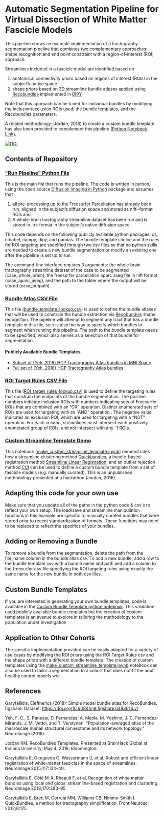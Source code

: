 # Automatic Segmentation Pipeline for Virtual Dissection of White Matter Fascicle Models

This pipeline shows an example implementation of a tractography segmentation pipeline that combines two complementary approaches: shape recognition and end point constraint with a region-of-interest (ROI) approach.

Streamlines included in a fascicle model are identified based on
1. anatomical connectivity priors based on regions of interest (ROIs) in the subject’s native space
2. shape priors based on 3D streamline bundle atlases applied using [Recobundles](https://pubmed.ncbi.nlm.nih.gov/28712994/) implemented in [DIPY](https://dipy.org)

Note that this approach can be tuned for individual bundles by modifying the inclusion/exclusion ROIs used, the bundle templates, and the Recobundles parameters.

A related methodology (Jordan, 2018) to create a custom bundle template has also been provided to complement this pipeline ([Python Notebook Link](make_custom_streamline_template.ipynb)).

[![DOI](https://zenodo.org/badge/161536836.svg)](https://zenodo.org/badge/latestdoi/161536836)

## Contents of Repository

### ["Run Pipeline" Python File](command_line_apply_pipeline_example.py)

This is the main file that runs the pipeline. The code is written in python, using the open source [Diffusion Imaging in Python](https://dipy.org/) package and assumes that
1.  all pre-processing up to the Freesurfer Parcellation has already been run, aligned in the subject’s diffusion space and stored as nifti-format ROIs and
2. A whole-brain tractography streamline dataset has been run and is stored in .trk format in the subject’s native diffusion space.

This code depends on the following publicly available python packages: os, nibabel, numpy, dipy, and pandas. The bundle template choice and the rules for ROI targeting are specified through two csv files so that no python skills are needed to create a new bundle segmentation or modify an existing one after the pipeline is set up to run.

The command-line interface requires 3 arguments: the whole brain tractography streamline dataset of the case to be segmented (case_whole_brain), the freesurfer parcellation aparc aseg file in nift format (case_aparc_aseg), and the path to the folder where the output will be stored (case_putpath).

### [Bundle Atlas CSV File](bundle_template_lookup.csv)
This file ([bundle_template_lookup.csv](bundle_template_lookup.csv)) is used to define the bundle atlases that will be used to constrain the bundle extraction via [Recobundles](https://pubmed.ncbi.nlm.nih.gov/28712994/) shape recognition. The pipeline will attempt to segment any tract that has a bundle template in this file, so it is also the way to specify which bundles to segment when running this pipeline. The path to the bundle template needs to be specified, which also serves as a selection of that bundle for segmentation.

#### Publicly Available Bundle Templates
- [Subset of (Yeh, 2018) HCP Tractography Atlas bundles in MNI Space](https://figshare.com/articles/Simple_model_bundle_atlas_for_RecoBundles/6483614)
- [Full set of (Yeh, 2018) HCP Tractography Atlas bundles](http://brain.labsolver.org/diffusion-mri-templates/tractography)

### [ROI Target Rules CSV File](ROI_target_rules_lookup.csv)
This file ([ROI_target_rules_lookup.csv](ROI_target_rules_lookup.csv)) is used to define the targeting rules that constrain the endpoints of the bundle segmentation. The positive numbers indicate inclusion ROIs with numbers indicating sets of Freesurfer ROIs that are combined with an “OR” operation. Distinct enumerated sets of ROIs are used for targeting with an “AND” operation . The negative value indicates an exclusion ROI, which are used for targeting with a “NOT” operation. For each column, streamlines must intersect each positively enumerated group of ROIs, and not intersect with any -1 ROIs.  


### [Custom Streamline Template Demo](make_custom_streamline_template.ipynb)
This notebook ([make_custom_streamline_template.ipynb](make_custom_streamline_template.ipynb)) demonstrates how a streamline clustering method [Quickbundles](https://www.ncbi.nlm.nih.gov/pmc/articles/PMC3518823/), a bundle-based registration method [Streamline Linear Registration](https://www.sciencedirect.com/science/article/abs/pii/S1053811915003961), and an outlier rejection method [CCI](https://pubmed.ncbi.nlm.nih.gov/28940825/) can be used to define a custom bundle template from a set of fascicle models (e.g. manually curated). This is an unpublished methodology presented at a hackathon (Jordan, 2018).

## Adapting this code for your own use
Make sure that you update all of the paths in the python code & csv's to reflect your own setup. The load/save and streamline manipulation functions in this example are specific to manually curated bundles that were stored prior to recent standardization of formats. These functions may need to be replaced to reflect the specifics of your bundles.

## Adding or Removing a Bundle
To remove a bundle from the segmentation, delete the path from the file_name column in the bundle atlas csv. To add a new bundle, add a row to the bundle template csv with a bundle name and path and add a column to the freesurfer csv file specifying the ROI targeting rules using exactly the same name for the new bundle in both csv files.

## Custom Bundle Templates
If you are interested in generating your own bundle templates, code is available in the [Custom Bundle Template python notebook](make_custom_streamline_template.ipynb). This validation used publicly available bundle templates but the creation of custom templates is an avenue to explore in tailoring the methodology to the population under investigation.

## Application to Other Cohorts
The specific implementation provided can be easily adapted for a variety of use cases by modifying the ROI priors using the ROI Target Rules csv and the shape priors with a different bundle template. The creation of custom templates using the [make_custom_streamline_template.ipynb](make_custom_streamline_template.ipynb) notebook can also be used to tailor a segmentation to a cohort that does not fit the adult healthy control models well.

## References

Garyfallidis, Eleftherios (2018): Simple model bundle atlas for RecoBundles. figshare. Dataset. https://doi.org/10.6084/m9.figshare.6483614.v1

Yeh, F. C., S. Panesar, D. Fernandes, A. Meola, M. Yoshino, J. C. Fernandez-Miranda, J. M. Vettel, and T. Verstynen. "Population-averaged atlas of the macroscale human structural connectome and its network topology." NeuroImage (2018).

Jordan KM. RecoBundles Templates. Presented at BrainHack Global at Indiana University; May 4, 2018; Bloomington.

Garyfallidis E, Ocegueda O, Wassermann D, et al. Robust and efficient linear registration of white-matter fascicles in the space of streamlines. NeuroImage 2015;117:124–40.

Garyfallidis E, Côté M-A, Rheault F, et al. Recognition of white matter bundles using local and global streamline-based registration and clustering. NeuroImage 2018;170:283–95.

Garyfallidis E, Brett M, Correia MM, Williams GB, Nimmo-Smith I. QuickBundles, a method for tractography simplification. Front Neurosci 2012;6:175.
